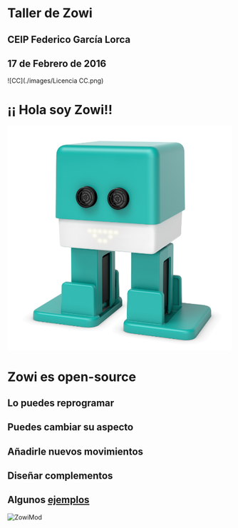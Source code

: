 # Taller de Zowi

## CEIP Federico García Lorca

## 17 de Febrero de 2016

![CC](./images/Licencia CC.png)

# ¡¡ Hola soy Zowi!!

![Zowi](./images/Zowi_front.jpg)


# Zowi es open-source

## Lo puedes reprogramar

## Puedes cambiar su aspecto

## Añadirle nuevos movimientos

## Diseñar complementos

## Algunos [ejemplos](https://github.com/bqlabs/zowi/tree/master/mods)

![ZowiMod](https://github.com/bqlabs/zowi/blob/master/mods/Forge/images/forge.jpg)
